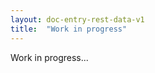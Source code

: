 ```yaml
---
layout: doc-entry-rest-data-v1
title:  "Work in progress"
---
```


Work in progress...

<!---
    TODO Add content
-->